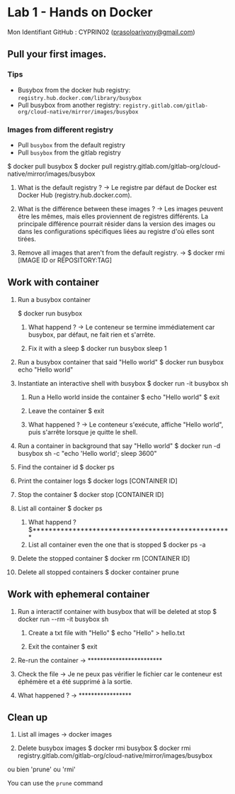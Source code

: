 # Lab 1 - Hands on Docker

Mon Identifiant GitHub : CYPRIN02 (prasoloarivony@gmail.com)

## Pull your first images.

### Tips

- Busybox from the docker hub registry: `registry.hub.docker.com/library/busybox`
- Pull busybox from another registry: `registry.gitlab.com/gitlab-org/cloud-native/mirror/images/busybox`

### Images from different registry

- Pull `busybox` from the default registry
- Pull `busybox` from the gitlab registry

$ docker pull busybox
$ docker pull registry.gitlab.com/gitlab-org/cloud-native/mirror/images/busybox

1. What is the default registry ?
-> Le registre par défaut de Docker est Docker Hub (registry.hub.docker.com).


2. What is the différence between these images ?
-> Les images peuvent être les mêmes, mais elles proviennent de registres différents. 
La principale différence pourrait résider dans la version des images ou dans les 
configurations spécifiques liées au registre d'où elles sont tirées.


3. Remove all images that aren't from the default registry.
-> 
$ docker rmi [IMAGE ID or REPOSITORY:TAG]


## Work with container

1. Run a busybox container

   $ docker run busybox

   1. What happend ?
   -> Le conteneur se termine immédiatement car busybox, par défaut, ne fait rien et s'arrête.
   
   2. Fix it with a sleep
   $ docker run busybox sleep 1


2. Run a busybox container that said "Hello world"
$ docker run busybox echo "Hello world"


3. Instantiate an interactive shell with busybox
$ docker run -it busybox sh

   1. Run a Hello world inside the container
   $ echo "Hello world"
   $ exit

   2. Leave the container
   $ exit
   
   3. What happened ?
   -> Le conteneur s'exécute, affiche "Hello world", puis s'arrête lorsque je quitte le shell.

4. Run a container in background that say "Hello world"
$ docker run -d busybox sh -c "echo 'Hello world'; sleep 3600"


5. Find the container id
$ docker ps


6. Print the container logs
$ docker logs [CONTAINER ID]


7. Stop the container
$ docker stop [CONTAINER ID]


8. List all container
$ docker ps

   1. What happend ?
   $**************************************************
   2. List all container even the one that is stopped
   $ docker ps -a

9. Delete the stopped container
   $ docker rm [CONTAINER ID]

10. Delete all stopped containers
   $ docker container prune

## Work with ephemeral container

1. Run a interactif container with busybox that will be deleted at stop
$ docker run --rm -it busybox sh

   1. Create a txt file with "Hello"
   $ echo "Hello" > hello.txt

   2. Exit the container
   $ exit


2. Re-run the container 
-> ************************
3. Check the file 
-> Je ne peux pas vérifier le fichier car le conteneur est éphémère et a été 
   supprimé à la sortie.


4. What happened ?
-> *****************
## Clean up

1. List all images
-> docker images

2. Delete busybox images
$ docker rmi busybox
$ docker rmi registry.gitlab.com/gitlab-org/cloud-native/mirror/images/busybox

ou bien 'prune' ou 'rmi'

You can use the `prune` command